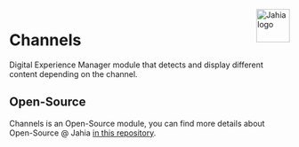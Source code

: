 <a href="https://www.jahia.com/">
    <img src="https://www.jahia.com/modules/jahiacom-templates/images/jahia-3x.png" alt="Jahia logo" title="Jahia" align="right" height="60" />
</a>

Channels
======================
Digital Experience Manager module that detects and display different content depending on the channel.

## Open-Source

Channels is an Open-Source module, you can find more details about Open-Source @ Jahia [in this repository](https://github.com/Jahia/open-source).
